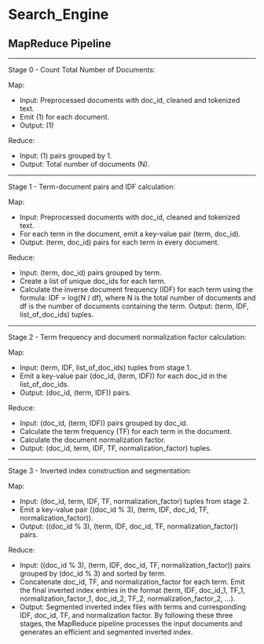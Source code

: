 # Search_Engine

## MapReduce Pipeline

---

Stage 0 - Count Total Number of Documents:

Map:
- Input: Preprocessed documents with doc_id, cleaned and tokenized text.
- Emit (1) for each document.
- Output: (1) 

Reduce:
- Input: (1) pairs grouped by 1.
- Output: Total number of documents (N).

---

Stage 1 - Term-document pairs and IDF calculation:

Map:

- Input: Preprocessed documents with doc_id, cleaned and tokenized text.
- For each term in the document, emit a key-value pair (term, doc_id).
- Output: (term, doc_id) pairs for each term in every document.

Reduce:

- Input: (term, doc_id) pairs grouped by term.
- Create a list of unique doc_ids for each term.
- Calculate the inverse document frequency (IDF) for each term using the formula: IDF = log(N / df), where N is the total number of documents and df is the number of documents containing the term.
Output: (term, IDF, list_of_doc_ids) tuples.

---

Stage 2 - Term frequency and document normalization factor calculation:

Map:

- Input: (term, IDF, list_of_doc_ids) tuples from stage 1.
- Emit a key-value pair (doc_id, (term, IDF)) for each doc_id in the list_of_doc_ids.
- Output: (doc_id, (term, IDF)) pairs.

Reduce:

- Input: (doc_id, (term, IDF)) pairs grouped by doc_id.
- Calculate the term frequency (TF) for each term in the document.
- Calculate the document normalization factor.
- Output: (doc_id, term, IDF, TF, normalization_factor) tuples.

---

Stage 3 - Inverted index construction and segmentation:

Map:

- Input: (doc_id, term, IDF, TF, normalization_factor) tuples from stage 2.
- Emit a key-value pair ((doc_id % 3), (term, IDF, doc_id, TF, normalization_factor)).
- Output: ((doc_id % 3), (term, IDF, doc_id, TF, normalization_factor)) pairs.

Reduce:

- Input: ((doc_id % 3), (term, IDF, doc_id, TF, normalization_factor)) pairs grouped by (doc_id % 3) and sorted by term.
- Concatenate doc_id, TF, and normalization_factor for each term.
Emit the final inverted index entries in the format (term, IDF, doc_id_1, TF_1, normalization_factor_1, doc_id_2, TF_2, normalization_factor_2, ...).
- Output: Segmented inverted index files with terms and corresponding IDF, doc_id, TF, and normalization factor.
By following these three stages, the MapReduce pipeline processes the input documents and generates an efficient and segmented inverted index.